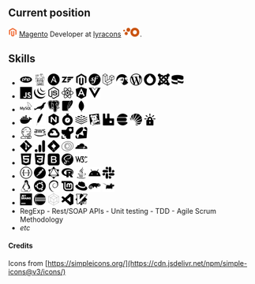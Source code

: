 ## Current position

<img alt="Magento" title="Magento" height="18px" src="https://raw.githubusercontent.com/lc-mayoul/lc-mayoul/master/img/magento-logo.png"/> [Magento](https://github.com/magento) Developer at [lyracons](https://github.com/lyracons) <a href="https://www.lyracons.com/" target="_blank"><img title="Lyracons SA" alt="Lyracons SA" height="18px" src="https://raw.githubusercontent.com/lc-mayoul/lc-mayoul/master/img/lyracons-logo.png" /></a>.


## Skills

+ <img alt="PHP" title="PHP" width="24px" src="https://raw.githubusercontent.com/lc-mayoul/lc-mayoul/master/img/php.svg"/>
  <img alt="Composer" title="Composer" width="24px" src="https://raw.githubusercontent.com/lc-mayoul/lc-mayoul/master/img/composer.svg"/>
  <img alt="Ansible" title="Ansible" width="24px" src="https://raw.githubusercontent.com/lc-mayoul/lc-mayoul/master/img/ansible.svg"/>
  <img alt="Zend Framework" title="Zend Framework" width="24px" src="https://raw.githubusercontent.com/lc-mayoul/lc-mayoul/master/img/zendframework.svg"/>
  <img alt="Magento" title="Magento" width="24px" src="https://raw.githubusercontent.com/lc-mayoul/lc-mayoul/master/img/magento.svg"/>
  <img alt="Symfony" title="Symfony" width="24px" src="https://raw.githubusercontent.com/lc-mayoul/lc-mayoul/master/img/symfony.svg"/>
  <img alt="laravel" title="laravel" width="24px" src="https://raw.githubusercontent.com/lc-mayoul/lc-mayoul/master/img/laravel.svg"/>
  <img alt="Prestashop" title="Prestashop" width="24px" src="https://raw.githubusercontent.com/lc-mayoul/lc-mayoul/master/img/prestashop.svg"/>
  <img alt="Wordpress" title="Wordpress" width="24px" src="https://raw.githubusercontent.com/lc-mayoul/lc-mayoul/master/img/wordpress.svg"/>
  <img alt="Drupal" title="Drupal" width="24px" src="https://raw.githubusercontent.com/lc-mayoul/lc-mayoul/master/img/drupal.svg"/>
  <img alt="Joomla" title="Joomla" width="24px" src="https://raw.githubusercontent.com/lc-mayoul/lc-mayoul/master/img/joomla.svg"/>
  <img alt="CakePHP" title="CakePHP" width="24px" src="https://raw.githubusercontent.com/lc-mayoul/lc-mayoul/master/img/cakephp.svg"/> 
+ <img alt="javascript" title="javascript" width="24px" src="https://raw.githubusercontent.com/lc-mayoul/lc-mayoul/master/img/javascript.svg"/>
  <img alt="jQuery" title="jQuery" width="24px" src="https://raw.githubusercontent.com/lc-mayoul/lc-mayoul/master/img/jquery.svg"/>
  <img alt="Node JS" title="Node JS" width="24px" src="https://raw.githubusercontent.com/lc-mayoul/lc-mayoul/master/img/node-dot-js.svg"/>
  <img alt="React JS" title="React JS" width="24px" src="https://raw.githubusercontent.com/lc-mayoul/lc-mayoul/master/img/react.svg"/>
  <img alt="Angular" title="Angular" width="24px" src="https://raw.githubusercontent.com/lc-mayoul/lc-mayoul/master/img/angular.svg"/>
  <img alt="Vue JS" title="Vue JS" width="24px" src="https://raw.githubusercontent.com/lc-mayoul/lc-mayoul/master/img/vue-dot-js.svg"/>
+ <img alt="MySQL" title="MySQL" width="24px" src="https://raw.githubusercontent.com/lc-mayoul/lc-mayoul/master/img/mysql.svg"/>
  <img alt="MariaDB" title="MariaDB" width="24px" src="https://raw.githubusercontent.com/lc-mayoul/lc-mayoul/master/img/mariadb.svg"/>
  <img alt="PostgreSQL" title="PostgreSQL" width="24px" src="https://raw.githubusercontent.com/lc-mayoul/lc-mayoul/master/img/postgresql.svg"/>
  <img alt="SQLite" title="SQLite" width="24px" src="https://raw.githubusercontent.com/lc-mayoul/lc-mayoul/master/img/sqlite.svg"/>
  <img alt="Mongo DB" title="Mongo DB" width="24px" src="https://raw.githubusercontent.com/lc-mayoul/lc-mayoul/master/img/mongodb.svg"/>
+ <img alt="Docker" title="Docker" width="24px" src="https://raw.githubusercontent.com/lc-mayoul/lc-mayoul/master/img/docker.svg"/>
  <img alt="Apache" title="Apache" width="24px" src="https://raw.githubusercontent.com/lc-mayoul/lc-mayoul/master/img/apache.svg"/>
  <img alt="NGINX" title="NGINX" width="24px" src="https://raw.githubusercontent.com/lc-mayoul/lc-mayoul/master/img/nginx.svg"/>
  <img alt="fastly" title="fastly" width="24px" src="https://raw.githubusercontent.com/lc-mayoul/lc-mayoul/master/img/fastly.svg"/>
  <img alt="redis" title="redis" width="24px" src="https://raw.githubusercontent.com/lc-mayoul/lc-mayoul/master/img/redis.svg"/>
  <img alt="datadog" title="datadog" width="24px" src="https://raw.githubusercontent.com/lc-mayoul/lc-mayoul/master/img/datadog.svg"/>
  <img alt="Rabbit" title="Rabbit" width="24px" src="https://raw.githubusercontent.com/lc-mayoul/lc-mayoul/master/img/rabbitmq.svg"/>
  <img alt="Elastic Search" title="Elastic Search" width="24px" src="https://raw.githubusercontent.com/lc-mayoul/lc-mayoul/master/img/elasticsearch.svg"/>
  <img alt="SolR" title="SolR" width="24px" src="https://raw.githubusercontent.com/lc-mayoul/lc-mayoul/master/img/apachesolr.svg"/>
  <img alt="Let's Encrypt" title="Let's Encrypt" width="24px" src="https://raw.githubusercontent.com/lc-mayoul/lc-mayoul/master/img/letsencrypt.svg"/>
+ <img alt="Jenkins" title="Jenkins" width="24px" src="https://raw.githubusercontent.com/lc-mayoul/lc-mayoul/master/img/jenkins.svg"/>
  <img alt="AWS" title="AWS" width="24px" src="https://raw.githubusercontent.com/lc-mayoul/lc-mayoul/master/img/amazonaws.svg"/>
  <img alt="Google Cloud" title="Google Cloud" width="24px" src="https://raw.githubusercontent.com/lc-mayoul/lc-mayoul/master/img/googlecloud.svg"/>
  <img alt="Azure Pipelines" title="Azure Pipelines" width="24px" src="https://raw.githubusercontent.com/lc-mayoul/lc-mayoul/master/img/azurepipelines.svg"/>
  <img alt="Ruby" title="Ruby" width="24px" src="https://raw.githubusercontent.com/lc-mayoul/lc-mayoul/master/img/ruby.svg"/>
+ <img alt="Git" title="Git" width="24px" src="https://raw.githubusercontent.com/lc-mayoul/lc-mayoul/master/img/git.svg"/>
  <img alt="Google UA" title="Google UA" width="24px" src="https://raw.githubusercontent.com/lc-mayoul/lc-mayoul/master/img/googleanalytics.svg"/>
  <img alt="GTM" title="GTM" width="24px" src="https://raw.githubusercontent.com/lc-mayoul/lc-mayoul/master/img/googletagmanager.svg"/>
  <img alt="New Relic" title="New Relic" width="24px" src="https://raw.githubusercontent.com/lc-mayoul/lc-mayoul/master/img/newrelic.svg"/>
  <img alt="Cloudflare" title="Cloudflare" width="24px" src="https://raw.githubusercontent.com/lc-mayoul/lc-mayoul/master/img/cloudflare.svg"/>
+ <img alt="HTML" title="HTML" width="24px" src="https://raw.githubusercontent.com/lc-mayoul/lc-mayoul/master/img/html5.svg"/>
  <img alt="CSS" title="CSS" width="24px" src="https://raw.githubusercontent.com/lc-mayoul/lc-mayoul/master/img/css3.svg"/>
  <img alt="Bootstrap" title="Bootstrap" width="24px" src="https://raw.githubusercontent.com/lc-mayoul/lc-mayoul/master/img/bootstrap.svg"/>
  <img alt="Sass" title="Sass" width="24px" src="https://raw.githubusercontent.com/lc-mayoul/lc-mayoul/master/img/sass.svg"/>
  <img alt="W3C" title="W3C" width="24px" src="https://raw.githubusercontent.com/lc-mayoul/lc-mayoul/master/img/w3c.svg"/>
+ <img alt="Swagger" title="Swagger" width="24px" src="https://raw.githubusercontent.com/lc-mayoul/lc-mayoul/master/img/swagger.svg"/>
  <img alt="Postman" title="Postman" width="24px" src="https://raw.githubusercontent.com/lc-mayoul/lc-mayoul/master/img/postman.svg"/>
  <img alt="Graph QL" title="Graph QL" width="24px" src="https://raw.githubusercontent.com/lc-mayoul/lc-mayoul/master/img/graphql.svg"/>
  <img alt="R" title="R" width="24px" src="https://raw.githubusercontent.com/lc-mayoul/lc-mayoul/master/img/r.svg"/>
  <img alt="Java" title="Java" width="24px" src="https://raw.githubusercontent.com/lc-mayoul/lc-mayoul/master/img/java.svg"/>
  <img alt="Android" title="Android" width="24px" src="https://raw.githubusercontent.com/lc-mayoul/lc-mayoul/master/img/android.svg"/>
  <img alt="Slack" title="Slack" width="24px" src="https://raw.githubusercontent.com/lc-mayoul/lc-mayoul/master/img/slack.svg"/>
+ <img alt="linux" title="linux" width="24px" src="https://raw.githubusercontent.com/lc-mayoul/lc-mayoul/master/img/linux.svg"/>
  <img alt="ubuntu" title="ubuntu" width="24px" src="https://raw.githubusercontent.com/lc-mayoul/lc-mayoul/master/img/ubuntu.svg"/>
  <img alt="debian" title="debian" width="24px" src="https://raw.githubusercontent.com/lc-mayoul/lc-mayoul/master/img/debian.svg"/>
  <img alt="Linux Mint" title="Linux Mint" width="24px" src="https://raw.githubusercontent.com/lc-mayoul/lc-mayoul/master/img/linuxmint.svg"/>
  <img alt="redhat" title="redhat" width="24px" src="https://raw.githubusercontent.com/lc-mayoul/lc-mayoul/master/img/redhat.svg"/>
  <img alt="Suse" title="Suse" width="24px" src="https://raw.githubusercontent.com/lc-mayoul/lc-mayoul/master/img/opensuse.svg"/>
  <img alt="xfce" title="xfce" width="24px" src="https://raw.githubusercontent.com/lc-mayoul/lc-mayoul/master/img/xfce.svg"/>
+ <img alt="PHP Storm" title="PHP Storm" width="24px" src="https://raw.githubusercontent.com/lc-mayoul/lc-mayoul/master/img/jetbrains.svg"/>
  <img alt="Eclipse" title="Eclipse" width="24px" src="https://raw.githubusercontent.com/lc-mayoul/lc-mayoul/master/img/eclipseide.svg"/>
  <img alt="Netbeans" title="Netbeans" width="24px" src="https://raw.githubusercontent.com/lc-mayoul/lc-mayoul/master/img/apachenetbeanside.svg"/>
  <img alt="Visual Code" title="Visual Code" width="24px" src="https://raw.githubusercontent.com/lc-mayoul/lc-mayoul/master/img/visualstudiocode.svg"/>
  <img alt="Vim" title="Vim" width="24px" src="https://raw.githubusercontent.com/lc-mayoul/lc-mayoul/master/img/vim.svg"/>
+ RegExp - Rest/SOAP APIs - Unit testing - TDD - Agile Scrum Methodology
+ _etc_


#### Credits

Icons from [https://simpleicons.org/](https://cdn.jsdelivr.net/npm/simple-icons@v3/icons/)
